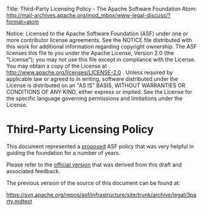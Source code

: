 Title: Third-Party Licensing Policy - The Apache Software Foundation
Atom: http://mail-archives.apache.org/mod_mbox/www-legal-discuss/?format=atom

Notice:    Licensed to the Apache Software Foundation (ASF) under one
           or more contributor license agreements.  See the NOTICE file
           distributed with this work for additional information
           regarding copyright ownership.  The ASF licenses this file
           to you under the Apache License, Version 2.0 (the
           "License"); you may not use this file except in compliance
           with the License.  You may obtain a copy of the License at
           .
             http://www.apache.org/licenses/LICENSE-2.0
           .
           Unless required by applicable law or agreed to in writing,
           software distributed under the License is distributed on an
           "AS IS" BASIS, WITHOUT WARRANTIES OR CONDITIONS OF ANY
           KIND, either express or implied.  See the License for the
           specific language governing permissions and limitations
           under the License.

# Third-Party Licensing Policy #

This document represented a <u>proposed</u> ASF policy that was very helpful in guiding the foundation for a number of years.

Please refer to the [official version](resolved.html) that was derived from this draft and associated feedback.

The previous version of the source of this document can be found at:

https://svn.apache.org/repos/asf/infrastructure/site/trunk/archive/legal/3party.mdtext
